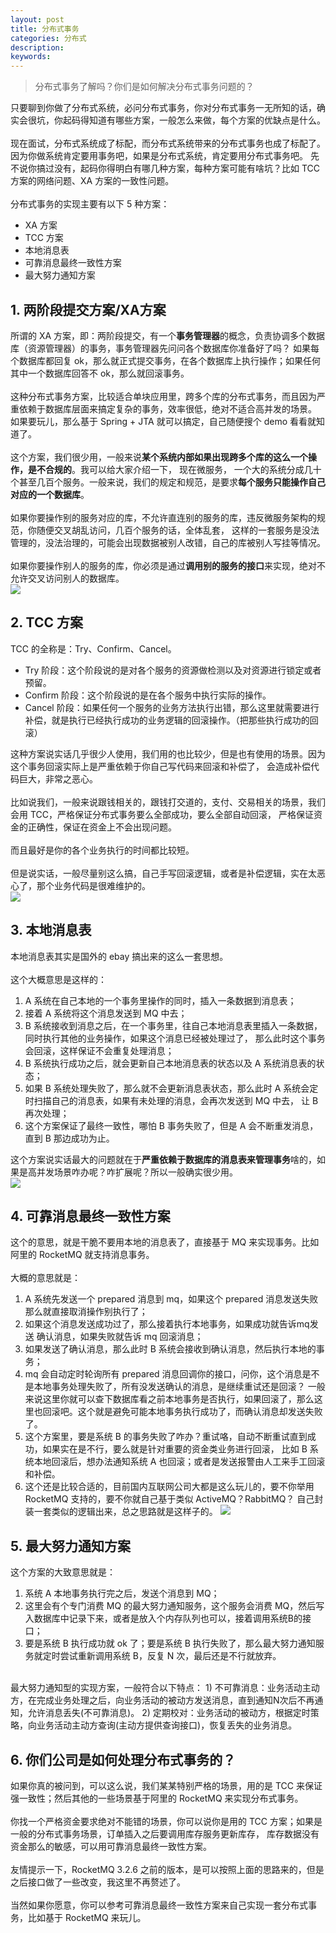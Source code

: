 ```yaml
---
layout: post
title: 分布式事务
categories: 分布式
description: 
keywords: 
---
```

>分布式事务了解吗？你们是如何解决分布式事务问题的？  

只要聊到你做了分布式系统，必问分布式事务，你对分布式事务一无所知的话，确实会很坑，你起码得知道有哪些方案，一般怎么来做，每个方案的优缺点是什么。  
<br/>
现在面试，分布式系统成了标配，而分布式系统带来的分布式事务也成了标配了。因为你做系统肯定要用事务吧，如果是分布式系统，肯定要用分布式事务吧。
先不说你搞过没有，起码你得明白有哪几种方案，每种方案可能有啥坑？比如 TCC 方案的网络问题、XA 方案的一致性问题。  
<br/>
分布式事务的实现主要有以下 5 种方案：  

- XA 方案  
- TCC 方案  
- 本地消息表  
- 可靠消息最终一致性方案  
- 最大努力通知方案  

## 1. 两阶段提交方案/XA方案
所谓的 XA 方案，即：两阶段提交，有一个**事务管理器**的概念，负责协调多个数据库（资源管理器）的事务，事务管理器先问问各个数据库你准备好了吗？
如果每个数据库都回复 ok，那么就正式提交事务，在各个数据库上执行操作；如果任何其中一个数据库回答不 ok，那么就回滚事务。  
<br/>
这种分布式事务方案，比较适合单块应用里，跨多个库的分布式事务，而且因为严重依赖于数据库层面来搞定复杂的事务，效率很低，绝对不适合高并发的场景。
如果要玩儿，那么基于 Spring + JTA 就可以搞定，自己随便搜个 demo 看看就知道了。  
<br/>
这个方案，我们很少用，一般来说**某个系统内部如果出现跨多个库的这么一个操作，是不合规的**。我可以给大家介绍一下， 现在微服务，
一个大的系统分成几十个甚至几百个服务。一般来说，我们的规定和规范，是要求**每个服务只能操作自己对应的一个数据库**。  
<br/>
如果你要操作别的服务对应的库，不允许直连别的服务的库，违反微服务架构的规范，你随便交叉胡乱访问，几百个服务的话，全体乱套，
这样的一套服务是没法管理的，没法治理的，可能会出现数据被别人改错，自己的库被别人写挂等情况。  
<br/>
如果你要操作别人的服务的库，你必须是通过**调用别的服务的接口**来实现，绝对不允许交叉访问别人的数据库。  
![](/images/posts/分布式事务/分布式事务-两阶段提交方案和XA方案.png)  
## 2. TCC 方案
TCC 的全称是：Try、Confirm、Cancel。  

- Try 阶段：这个阶段说的是对各个服务的资源做检测以及对资源进行锁定或者预留。  
- Confirm 阶段：这个阶段说的是在各个服务中执行实际的操作。  
- Cancel 阶段：如果任何一个服务的业务方法执行出错，那么这里就需要进行补偿，就是执行已经执行成功的业务逻辑的回滚操作。（把那些执行成功的回滚）  

这种方案说实话几乎很少人使用，我们用的也比较少，但是也有使用的场景。因为这个事务回滚实际上是严重依赖于你自己写代码来回滚和补偿了，
会造成补偿代码巨大，非常之恶心。  
<br/>
比如说我们，一般来说跟钱相关的，跟钱打交道的，支付、交易相关的场景，我们会用 TCC，严格保证分布式事务要么全部成功，要么全部自动回滚，
严格保证资金的正确性，保证在资金上不会出现问题。  
<br/>
而且最好是你的各个业务执行的时间都比较短。  
<br/>
但是说实话，一般尽量别这么搞，自己手写回滚逻辑，或者是补偿逻辑，实在太恶心了，那个业务代码是很难维护的。  
![](/images/posts/分布式事务/分布式事务-TCC%20方案.png)  
## 3. 本地消息表
本地消息表其实是国外的 ebay 搞出来的这么一套思想。  
<br/>
这个大概意思是这样的：  

1) A 系统在自己本地的一个事务里操作的同时，插入一条数据到消息表；  
2) 接着 A 系统将这个消息发送到 MQ 中去；  
3) B 系统接收到消息之后，在一个事务里，往自己本地消息表里插入一条数据，同时执行其他的业务操作，如果这个消息已经被处理过了，
那么此时这个事务会回滚，这样保证不会重复处理消息；  
4) B 系统执行成功之后，就会更新自己本地消息表的状态以及 A 系统消息表的状态；  
5) 如果 B 系统处理失败了，那么就不会更新消息表状态，那么此时 A 系统会定时扫描自己的消息表，如果有未处理的消息，会再次发送到 MQ 中去，
让 B 再次处理；  
6) 这个方案保证了最终一致性，哪怕 B 事务失败了，但是 A 会不断重发消息，直到 B 那边成功为止。  


这个方案说实话最大的问题就在于**严重依赖于数据库的消息表来管理事务**啥的，如果是高并发场景咋办呢？咋扩展呢？所以一般确实很少用。  
![](/images/posts/分布式事务/分布式事务-本地消息表.png)  
## 4. 可靠消息最终一致性方案
这个的意思，就是干脆不要用本地的消息表了，直接基于 MQ 来实现事务。比如阿里的 RocketMQ 就支持消息事务。  
<br/>
大概的意思就是：  

1) A 系统先发送一个 prepared 消息到 mq，如果这个 prepared 消息发送失败那么就直接取消操作别执行了；  
2) 如果这个消息发送成功过了，那么接着执行本地事务，如果成功就告诉mq发送 确认消息，如果失败就告诉 mq 回滚消息；  
3) 如果发送了确认消息，那么此时 B 系统会接收到确认消息，然后执行本地的事务；  
4) mq 会自动定时轮询所有 prepared 消息回调你的接口，问你，这个消息是不是本地事务处理失败了，所有没发送确认的消息，是继续重试还是回滚？
一般来说这里你就可以查下数据库看之前本地事务是否执行，如果回滚了，那么这里也回滚吧。这个就是避免可能本地事务执行成功了，而确认消息却发送失败了。  
5) 这个方案里，要是系统 B 的事务失败了咋办？重试咯，自动不断重试直到成功，如果实在是不行，要么就是针对重要的资金类业务进行回滚，
比如 B 系统本地回滚后，想办法通知系统 A 也回滚；或者是发送报警由人工来手工回滚和补偿。  
6) 这个还是比较合适的，目前国内互联网公司大都是这么玩儿的，要不你举用 RocketMQ 支持的，要不你就自己基于类似 ActiveMQ？RabbitMQ？
自己封装一套类似的逻辑出来，总之思路就是这样子的。
![](/images/posts/分布式事务/分布式事务-可靠消息最终一致性方案.png)  
## 5. 最大努力通知方案
这个方案的大致意思就是：  

1) 系统 A 本地事务执行完之后，发送个消息到 MQ；  
2) 这里会有个专门消费 MQ 的最大努力通知服务，这个服务会消费 MQ，然后写入数据库中记录下来，或者是放入个内存队列也可以，接着调用系统B的接口；  
3) 要是系统 B 执行成功就 ok 了；要是系统 B 执行失败了，那么最大努力通知服务就定时尝试重新调用系统 B，反复 N 次，最后还是不行就放弃。  

<br/>
最大努力通知型的实现方案，一般符合以下特点：  
1) 不可靠消息：业务活动主动方，在完成业务处理之后，向业务活动的被动方发送消息，直到通知N次后不再通知，允许消息丢失(不可靠消息)。  
2) 定期校对：业务活动的被动方，根据定时策略，向业务活动主动方查询(主动方提供查询接口)，恢复丢失的业务消息。  

## 6. 你们公司是如何处理分布式事务的？
如果你真的被问到，可以这么说，我们某某特别严格的场景，用的是 TCC 来保证强一致性；然后其他的一些场景基于阿里的 RocketMQ 来实现分布式事务。  
<br/>
你找一个严格资金要求绝对不能错的场景，你可以说你是用的 TCC 方案；如果是一般的分布式事务场景，订单插入之后要调用库存服务更新库存，
库存数据没有资金那么的敏感，可以用可靠消息最终一致性方案。  
<br/>
友情提示一下，RocketMQ 3.2.6 之前的版本，是可以按照上面的思路来的，但是之后接口做了一些改变，我这里不再赘述了。  
<br/>
当然如果你愿意，你可以参考可靠消息最终一致性方案来自己实现一套分布式事务，比如基于 RocketMQ 来玩儿。




 

      







